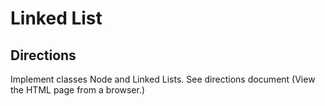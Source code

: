 # Linked List

## Directions
Implement classes Node and Linked Lists. See directions document (View the HTML page from a browser.)
